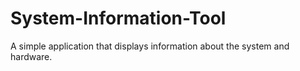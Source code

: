 # System-Information-Tool
A simple application that displays information about the system and hardware.
